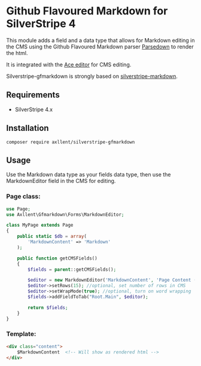 # Github Flavoured Markdown for SilverStripe 4

This module adds a field and a data type that allows for Markdown editing in the CMS using
the Github Flavoured Markdown parser [Parsedown](http://parsedown.org/) to render the html.

It is integrated with the [Ace editor](http://ace.c9.io/) for CMS editing.

Silverstripe-gfmarkdown is strongly based on [silverstripe-markdown](https://github.com/UndefinedOffset/silverstripe-markdown).

## Requirements

* SilverStripe 4.x

## Installation

`composer require axllent/silverstripe-gfmarkdown`

## Usage

Use the Markdown data type as your fields data type, then use the MarkdownEditor field in the CMS for editing.

### Page class:

```php
use Page;
use Axllent\Gfmarkdown\Forms\MarkdownEditor;

class MyPage extends Page
{
    public static $db = array(
        'MarkdownContent' => 'Markdown'
    );

    public function getCMSFields()
    {
        $fields = parent::getCMSFields();

        $editor = new MarkdownEditor('MarkdownContent', 'Page Content (Markdown)');
        $editor->setRows(15); //optional, set number of rows in CMS
        $editor->setWrapMode(true); //optional, turn on word wrapping
        $fields->addFieldToTab("Root.Main", $editor);

        return $fields;
    }
}
```

### Template:

```html
<div class="content">
    $MarkdownContent  <!-- Will show as rendered html -->
</div>
```
